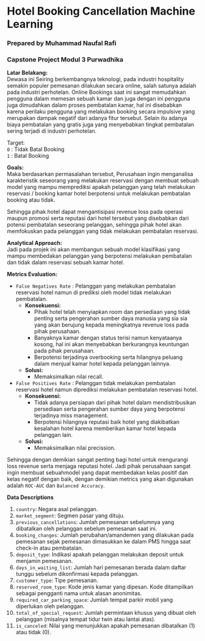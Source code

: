 # Hotel Booking Cancellation Machine Learning
### Prepared by Muhammad Naufal Rafi
### Capstone Project Modul 3 Purwadhika

**Latar Belakang:**  
Dewasa ini Seiring berkembangnya teknologi, pada industri hospitality semakin populer pemesanan dilakukan secara online, salah satunya adalah pada industri perhotelan. Online Bookings saat ini sangat memudahkan pengguna dalam memesan sebuah kamar dan juga dengan ini pengguna juga dimudahkan dalam proses pembatalan kamar, hal ini disebabkan karena perilaku pengguna yang melakukan booking secara impulsive yang merupakan dampak negatif dari adanya fitur tersebut. Selain itu adanya biaya pembatalan yang gratis juga yang menyebabkan tingkat pembatalan sering terjadi di industri perhotelan.

Target:  
`0` : Tidak Batal Booking  
`1` : Batal Booking

**Goals:**  
Maka berdasarkan permasalahan tersebut, Perusahaan ingin menganalisa karakteristik seseorang yang melakukan reservasi dengan membuat sebuah model yang mampu memprediksi apakah pelanggan yang telah melakukan reservasi / booking kamar hotel berpotensi untuk melakukan pembatalan booking atau tidak. 

Sehingga pihak hotel dapat mengantisipasi revenue loss pada operasi maupun promosi serta reputasi dari hotel tersebut yang disebabkan dari potensi pembatalan seseorang pelanggan, sehingga pihak hotel akan memfokuskan pada pelanggan yang tidak melakukan pembatalan reservasi.

**Analytical Approach:**  
Jadi pada projek ini akan membangun sebuah model klasifikasi yang mampu membedakan pelanggan yang berpotensi melakukan pembatalan dan tidak dalam reservasi sebuah kamar hotel.

**Metrics Evaluation:**  
- `False Negatives Rate` : Pelanggan yang melakukan pembatalan reservasi hotel namun di prediksi oleh model tidak melakukan pembatalan.  
    - **Konsekuensi:**
        - Pihak hotel telah menyiapkan room dan persediaan yang tidak penting serta pengerahan sumber daya manusia yang sia sia yang akan berujung kepada meningkatnya revenue loss pada pihak perusahaan.
        - Banyaknya kamar dengan status terisi namun kenyataanya kosong, hal ini akan menyebabkan berkurangnya keuntungan pada pihak perusahaan.
        - Berpotensi terjadinya overbooking serta hilangnya peluang dalam menjual kamar hotel kepada pelanggan lainnya.
    - **Solusi:**  
        - Memaksimalkan nilai recall.
- `False Positives Rate` : Pelanggan tidak melakukan pembatalan reservasi hotel namun diprediksi melakukan pembatalan reservasi hotel.
    - **Konsekuensi:**  
        - Tidak adanya persiapan dari pihak hotel dalam mendistribusikan persediaan serta pengerahan sumber daya yang berpotensi terjadinya miss management.
        - Berpotensi hilangnya reputasi baik hotel yang diakibatkan kesalahan hotel karena memberikan kamar hotel kepada pelanggan lain.
    - **Solusi:**  
        - Memaksimalkan nilai precission.

Sehingga dengan demikian sangat penting bagi hotel untuk mengurangi loss revenue serta menjaga reputasi hotel. Jadi pihak perusahaan sangat ingin membuat sebuahmodel yang dapat membedakan kelas positif dan kelas negatif dengan baik, dengan demikian metrics yang akan digunakan adalah `ROC-AUC` dan `Balanced Accuracy`.


**Data Descriptions**

1. `country`: Negara asal pelanggan.
2. `market_segment`: Segmen pasar yang dituju.
3. `previous_cancellations`: Jumlah pemesanan sebelumnya yang dibatalkan oleh pelanggan sebelum pemesanan saat ini.
4. `booking_changes`: Jumlah perubahan/amandemen yang dilakukan pada pemesanan sejak pemesanan dimasukkan ke dalam PMS hingga saat check-in atau pembatalan.
5. `deposit_type`: Indikasi apakah pelanggan melakukan deposit untuk menjamin pemesanan.
6. `days_in_waiting_list`: Jumlah hari pemesanan berada dalam daftar tunggu sebelum dikonfirmasi kepada pelanggan.
7. `customer_type`: Tipe pemesanan.
8. `reserved_room_type`: Kode jenis kamar yang dipesan. Kode ditampilkan sebagai pengganti nama untuk alasan anonimitas.
9. `required_car_parking_space`: Jumlah tempat parkir mobil yang diperlukan oleh pelanggan.
10. `total_of_special_request`: Jumlah permintaan khusus yang dibuat oleh pelanggan (misalnya tempat tidur twin atau lantai atas).
11. `is_canceled`: Nilai yang menunjukkan apakah pemesanan dibatalkan (1) atau tidak (0).
